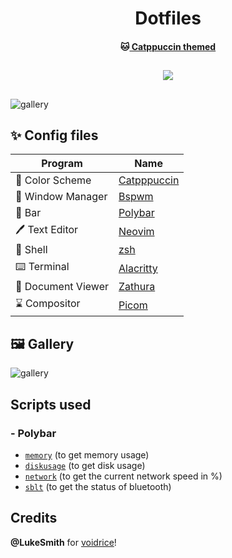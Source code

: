 <h1 align="center">
	Dotfiles
  <br>
  </h1>
  <h4 align ="center">🐱<a href="https://www.github.com/catppuccin/catppuccin"> Catppuccin themed</a>
  <br></h4>
	<h2 align ="center"><p align="center">
    <a href="https://github.com/tsjazil/dotfiles/stargazers"><img src="https://img.shields.io/github/stars/tsjazil/dotfiles?colorA=1e1e28&colorB=c9cbff&style=for-the-badge&logo=starship"></a></p>
	
</h2>


##  
![gallery](https://raw.githubusercontent.com/tsjazil/dotfiles/main/assets/carousel.png)
## 
##
## ✨ Config files

| Program           | Name                                                                                                                         |
| ----------------- | -----------------------------------------------------------------------------------------------------------------------------|
| 🎨 Color Scheme    | [Catpppuccin](https://github.com/catppuccin)                                                                                |
| 🚀 Window Manager  | [Bspwm](https://github.com/baskerville/bspwm)                                                                               |
| 🚧 Bar             | [Polybar](https://github.com/polybar/polybar)                                                                               |
| 🖊️ Text Editor     | [Neovim](https://github.com/neovim/neovim)                                                                                  |
| 🐚 Shell           | [zsh](http://en.wikipedia.org/wiki/Z_shell)                                                                                                |
| ⌨️ Terminal        | [Alacritty](https://github.com/alacritty/alacritty)                                                                         |
| 📄 Document Viewer | [Zathura](https://github.com/pwmt/zathura)                                                                                  |
| ⌛ Compositor      | [Picom](https://aur.archlinux.org/packages/picom-rounded-corners)                                                           |

## 🖼️ Gallery

![gallery](https://raw.githubusercontent.com/tsjazil/dotfiles/main/assets/unix1.jpg)

## Scripts used

### - Polybar

  - [`memory`](https://github.com/tsjazil/dotfiles/blob/main/.config/polybar/scripts/memory) (to get memory usage)
  - [`diskusage`](https://github.com/tsjazil/dotfiles/blob/main/.config/polybar/scripts/diskusage) (to get disk usage)
  - [`network`](https://github.com/tsjazil/dotfiles/blob/main/.config/polybar/scripts/network) (to get the current network speed in %)
  - [`sblt`](https://github.com/tsjazil/dotfiles/blob/main/.config/polybar/scripts/sblt) (to get the status of bluetooth)


## Credits

**@LukeSmith** for [voidrice](https://www.github.com/Lukesmithxyz/voidrice)!